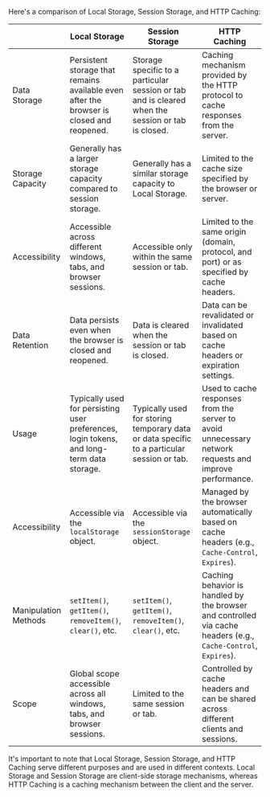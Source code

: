 Here's a comparison of Local Storage, Session Storage, and HTTP Caching:

|                      | Local Storage                                                                             | Session Storage                                                                                   | HTTP Caching                                                                                                    |
| -------------------- | ----------------------------------------------------------------------------------------- | ------------------------------------------------------------------------------------------------- | --------------------------------------------------------------------------------------------------------------- |
| Data Storage         | Persistent storage that remains available even after the browser is closed and reopened.  | Storage specific to a particular session or tab and is cleared when the session or tab is closed. | Caching mechanism provided by the HTTP protocol to cache responses from the server.                             |
| Storage Capacity     | Generally has a larger storage capacity compared to session storage.                      | Generally has a similar storage capacity to Local Storage.                                        | Limited to the cache size specified by the browser or server.                                                   |
| Accessibility        | Accessible across different windows, tabs, and browser sessions.                          | Accessible only within the same session or tab.                                                   | Limited to the same origin (domain, protocol, and port) or as specified by cache headers.                       |
| Data Retention       | Data persists even when the browser is closed and reopened.                               | Data is cleared when the session or tab is closed.                                                | Data can be revalidated or invalidated based on cache headers or expiration settings.                           |
| Usage                | Typically used for persisting user preferences, login tokens, and long-term data storage. | Typically used for storing temporary data or data specific to a particular session or tab.        | Used to cache responses from the server to avoid unnecessary network requests and improve performance.          |
| Accessibility        | Accessible via the `localStorage` object.                                                 | Accessible via the `sessionStorage` object.                                                       | Managed by the browser automatically based on cache headers (e.g., `Cache-Control`, `Expires`).                 |
| Manipulation Methods | `setItem()`, `getItem()`, `removeItem()`, `clear()`, etc.                                 | `setItem()`, `getItem()`, `removeItem()`, `clear()`, etc.                                         | Caching behavior is handled by the browser and controlled via cache headers (e.g., `Cache-Control`, `Expires`). |
| Scope                | Global scope accessible across all windows, tabs, and browser sessions.                   | Limited to the same session or tab.                                                               | Controlled by cache headers and can be shared across different clients and sessions.                            |

It's important to note that Local Storage, Session Storage, and HTTP Caching serve different purposes and are used in different contexts. Local Storage and Session Storage are client-side storage mechanisms, whereas HTTP Caching is a caching mechanism between the client and the server.

